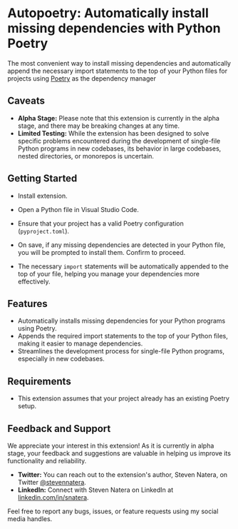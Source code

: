 # Autopoetry: Automatically install missing dependencies with Python Poetry

The most convenient way to install missing dependencies and automatically append the necessary import statements to the top of your Python files for projects using [Poetry](https://python-poetry.org/) as the dependency manager

## Caveats

- **Alpha Stage:** Please note that this extension is currently in the alpha stage, and there may be breaking changes at any time.
- **Limited Testing:** While the extension has been designed to solve specific problems encountered during the development of single-file Python programs in new codebases, its behavior in large codebases, nested directories, or monorepos is uncertain.


## Getting Started
- Install extension.

- Open a Python file in Visual Studio Code.

- Ensure that your project has a valid Poetry configuration (`pyproject.toml`).

- On save, if any missing dependencies are detected in your Python file, you will be prompted to install them. Confirm to proceed.

- The necessary `import` statements will be automatically appended to the top of your file, helping you manage your dependencies more effectively.

## Features

- Automatically installs missing dependencies for your Python programs using Poetry.
- Appends the required import statements to the top of your Python files, making it easier to manage dependencies.
- Streamlines the development process for single-file Python programs, especially in new codebases.

## Requirements

- This extension assumes that your project already has an existing Poetry setup.

## Feedback and Support

We appreciate your interest in this extension! As it is currently in alpha stage, your feedback and suggestions are valuable in helping us improve its functionality and reliability.

- **Twitter:** You can reach out to the extension's author, Steven Natera, on Twitter [@stevennatera](https://twitter.com/stevennatera).
- **LinkedIn:** Connect with Steven Natera on LinkedIn at [linkedin.com/in/snatera](https://www.linkedin.com/in/snatera).

Feel free to report any bugs, issues, or feature requests using my social media handles.